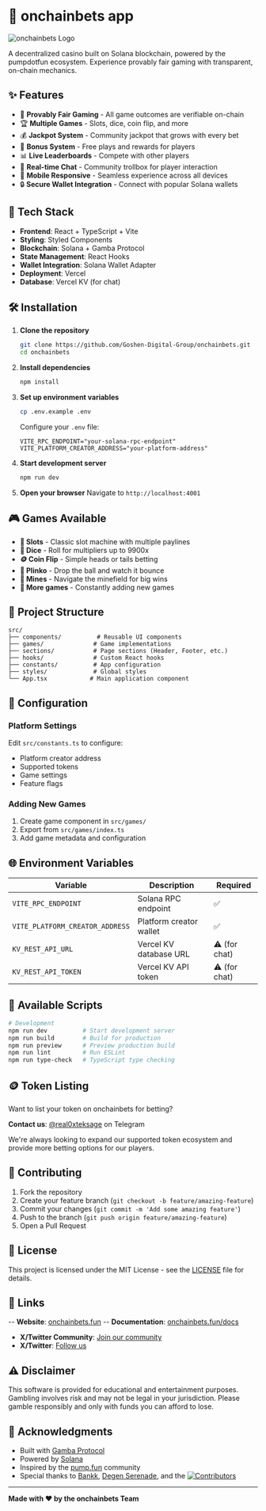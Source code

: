 # 🎰 onchainbets app

![onchainbets Logo](./public/logo.png)

A decentralized casino built on Solana blockchain, powered by the pumpdotfun ecosystem. Experience provably fair gaming with transparent, on-chain mechanics.

## ✨ Features

- 🎲 **Provably Fair Gaming** - All game outcomes are verifiable on-chain
- 🏆 **Multiple Games** - Slots, dice, coin flip, and more
- 💰 **Jackpot System** - Community jackpot that grows with every bet
- 🎁 **Bonus System** - Free plays and rewards for players
- 📊 **Live Leaderboards** - Compete with other players
- 💬 **Real-time Chat** - Community trollbox for player interaction
- 📱 **Mobile Responsive** - Seamless experience across all devices
- 🔒 **Secure Wallet Integration** - Connect with popular Solana wallets

## 🚀 Tech Stack

- **Frontend**: React + TypeScript + Vite
- **Styling**: Styled Components
- **Blockchain**: Solana + Gamba Protocol
- **State Management**: React Hooks
- **Wallet Integration**: Solana Wallet Adapter
- **Deployment**: Vercel
- **Database**: Vercel KV (for chat)

## 🛠️ Installation

1. **Clone the repository**
   ```bash
   git clone https://github.com/Goshen-Digital-Group/onchainbets.git
   cd onchainbets
   ```

2. **Install dependencies**
   ```bash
   npm install
   ```

3. **Set up environment variables**
   ```bash
   cp .env.example .env
   ```
   
   Configure your `.env` file:
   ```env
   VITE_RPC_ENDPOINT="your-solana-rpc-endpoint"
   VITE_PLATFORM_CREATOR_ADDRESS="your-platform-address"
   ```

4. **Start development server**
   ```bash
   npm run dev
   ```

5. **Open your browser**
   Navigate to `http://localhost:4001`

## 🎮 Games Available

- **🎰 Slots** - Classic slot machine with multiple paylines
- **🎲 Dice** - Roll for multipliers up to 9900x
- **🪙 Coin Flip** - Simple heads or tails betting
- **🎯 Plinko** - Drop the ball and watch it bounce
- **💎 Mines** - Navigate the minefield for big wins
- **🎪 More games** - Constantly adding new games

## 📁 Project Structure

```
src/
├── components/          # Reusable UI components
├── games/              # Game implementations
├── sections/           # Page sections (Header, Footer, etc.)
├── hooks/              # Custom React hooks
├── constants/          # App configuration
├── styles/             # Global styles
└── App.tsx            # Main application component
```

## 🔧 Configuration

### Platform Settings
Edit `src/constants.ts` to configure:
- Platform creator address
- Supported tokens
- Game settings
- Feature flags

### Adding New Games
1. Create game component in `src/games/`
2. Export from `src/games/index.ts`
3. Add game metadata and configuration

## 🌐 Environment Variables

| Variable | Description | Required |
|----------|-------------|----------|
| `VITE_RPC_ENDPOINT` | Solana RPC endpoint | ✅ |
| `VITE_PLATFORM_CREATOR_ADDRESS` | Platform creator wallet | ✅ |
| `KV_REST_API_URL` | Vercel KV database URL | ⚠️ (for chat) |
| `KV_REST_API_TOKEN` | Vercel KV API token | ⚠️ (for chat) |

## 🚦 Available Scripts

```bash
# Development
npm run dev          # Start development server
npm run build        # Build for production
npm run preview      # Preview production build
npm run lint         # Run ESLint
npm run type-check   # TypeScript type checking
```

## 🪙 Token Listing

Want to list your token on onchainbets for betting? 

**Contact us**: [@real0xteksage](https://t.me/real0xteksage) on Telegram

We're always looking to expand our supported token ecosystem and provide more betting options for our players.

## 🤝 Contributing

1. Fork the repository
2. Create your feature branch (`git checkout -b feature/amazing-feature`)
3. Commit your changes (`git commit -m 'Add some amazing feature'`)
4. Push to the branch (`git push origin feature/amazing-feature`)
5. Open a Pull Request

## 📄 License

This project is licensed under the MIT License - see the [LICENSE](LICENSE) file for details.

## 🔗 Links

-- **Website**: [onchainbets.fun](https://onchainbets.fun)
-- **Documentation**: [onchainbets.fun/docs](https://www.onchainbets.fun/docs)
- **X/Twitter Community**: [Join our community](https://x.com/i/communities/1959009958617334252)
- **X/Twitter**: [Follow us](https://x.com/Onchainbetsfun)

## ⚠️ Disclaimer

This software is provided for educational and entertainment purposes. Gambling involves risk and may not be legal in your jurisdiction. Please gamble responsibly and only with funds you can afford to lose.

## 🙏 Acknowledgments

- Built with [Gamba Protocol](https://gamba.so/)
- Powered by [Solana](https://solana.com/)
- Inspired by the [pump.fun](https://pump.fun) community
- Special thanks to [Bankk](https://github.com/BankkRoll), [Degen Serenade](https://github.com/degenwithheart), and the
[![Contributors](https://img.shields.io/github/contributors/Goshen-Digital-Group/onchainbets?style=flat-square)](https://github.com/Goshen-Digital-Group/onchainbets/graphs/contributors)


---

**Made with ❤️ by the onchainbets Team**